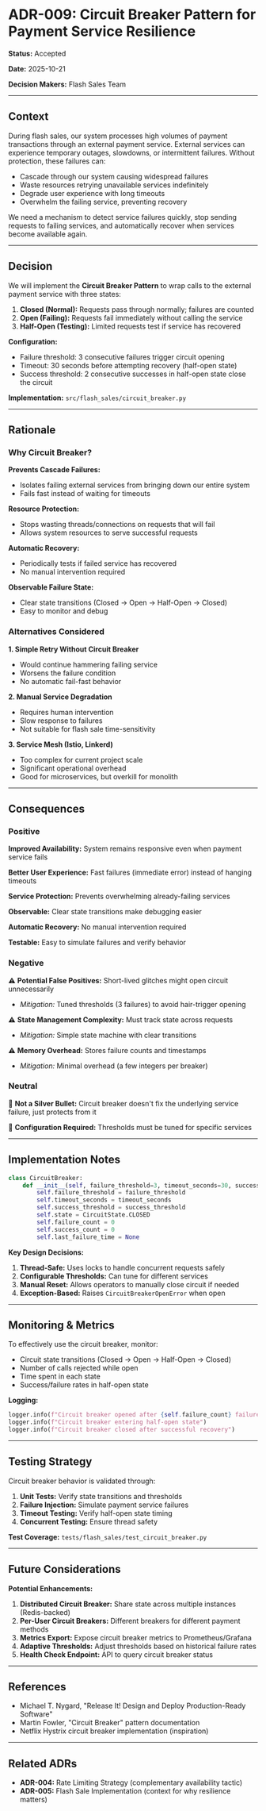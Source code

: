 # ADR-009: Circuit Breaker Pattern for Payment Service Resilience

**Status:** Accepted

**Date:** 2025-10-21

**Decision Makers:** Flash Sales Team

---

## Context

During flash sales, our system processes high volumes of payment transactions through an external payment service. External services can experience temporary outages, slowdowns, or intermittent failures. Without protection, these failures can:

- Cascade through our system causing widespread failures
- Waste resources retrying unavailable services indefinitely
- Degrade user experience with long timeouts
- Overwhelm the failing service, preventing recovery

We need a mechanism to detect service failures quickly, stop sending requests to failing services, and automatically recover when services become available again.

---

## Decision

We will implement the **Circuit Breaker Pattern** to wrap calls to the external payment service with three states:

1. **Closed (Normal):** Requests pass through normally; failures are counted
2. **Open (Failing):** Requests fail immediately without calling the service
3. **Half-Open (Testing):** Limited requests test if service has recovered

**Configuration:**
- Failure threshold: 3 consecutive failures trigger circuit opening
- Timeout: 30 seconds before attempting recovery (half-open state)
- Success threshold: 2 consecutive successes in half-open state close the circuit

**Implementation:** `src/flash_sales/circuit_breaker.py`

---

## Rationale

### Why Circuit Breaker?

**Prevents Cascade Failures:**
- Isolates failing external services from bringing down our entire system
- Fails fast instead of waiting for timeouts

**Resource Protection:**
- Stops wasting threads/connections on requests that will fail
- Allows system resources to serve successful requests

**Automatic Recovery:**
- Periodically tests if failed service has recovered
- No manual intervention required

**Observable Failure State:**
- Clear state transitions (Closed → Open → Half-Open → Closed)
- Easy to monitor and debug

### Alternatives Considered

**1. Simple Retry Without Circuit Breaker**
- Would continue hammering failing service
- Worsens the failure condition
- No automatic fail-fast behavior

**2. Manual Service Degradation**
- Requires human intervention
- Slow response to failures
- Not suitable for flash sale time-sensitivity

**3. Service Mesh (Istio, Linkerd)**
- Too complex for current project scale
- Significant operational overhead
- Good for microservices, but overkill for monolith

---

## Consequences

### Positive

 **Improved Availability:** System remains responsive even when payment service fails

 **Better User Experience:** Fast failures (immediate error) instead of hanging timeouts

 **Service Protection:** Prevents overwhelming already-failing services

**Observable:** Clear state transitions make debugging easier

**Automatic Recovery:** No manual intervention required

**Testable:** Easy to simulate failures and verify behavior

### Negative

⚠️ **Potential False Positives:** Short-lived glitches might open circuit unnecessarily
- *Mitigation:* Tuned thresholds (3 failures) to avoid hair-trigger opening

⚠️ **State Management Complexity:** Must track state across requests
- *Mitigation:* Simple state machine with clear transitions

⚠️ **Memory Overhead:** Stores failure counts and timestamps
- *Mitigation:* Minimal overhead (a few integers per breaker)

### Neutral

🔹 **Not a Silver Bullet:** Circuit breaker doesn't fix the underlying service failure, just protects from it

🔹 **Configuration Required:** Thresholds must be tuned for specific services

---

## Implementation Notes

```python
class CircuitBreaker:
    def __init__(self, failure_threshold=3, timeout_seconds=30, success_threshold=2):
        self.failure_threshold = failure_threshold
        self.timeout_seconds = timeout_seconds
        self.success_threshold = success_threshold
        self.state = CircuitState.CLOSED
        self.failure_count = 0
        self.success_count = 0
        self.last_failure_time = None
```

**Key Design Decisions:**

1. **Thread-Safe:** Uses locks to handle concurrent requests safely
2. **Configurable Thresholds:** Can tune for different services
3. **Manual Reset:** Allows operators to manually close circuit if needed
4. **Exception-Based:** Raises `CircuitBreakerOpenError` when open

---

## Monitoring & Metrics

To effectively use the circuit breaker, monitor:

- Circuit state transitions (Closed → Open → Half-Open → Closed)
- Number of calls rejected while open
- Time spent in each state
- Success/failure rates in half-open state

**Logging:**
```python
logger.info(f"Circuit breaker opened after {self.failure_count} failures")
logger.info(f"Circuit breaker entering half-open state")
logger.info(f"Circuit breaker closed after successful recovery")
```

---

## Testing Strategy

Circuit breaker behavior is validated through:

1. **Unit Tests:** Verify state transitions and thresholds
2. **Failure Injection:** Simulate payment service failures
3. **Timeout Testing:** Verify half-open state timing
4. **Concurrent Testing:** Ensure thread safety

**Test Coverage:** `tests/flash_sales/test_circuit_breaker.py`

---

## Future Considerations

**Potential Enhancements:**

1. **Distributed Circuit Breaker:** Share state across multiple instances (Redis-backed)
2. **Per-User Circuit Breakers:** Different breakers for different payment methods
3. **Metrics Export:** Expose circuit breaker metrics to Prometheus/Grafana
4. **Adaptive Thresholds:** Adjust thresholds based on historical failure rates
5. **Health Check Endpoint:** API to query circuit breaker status

---

## References

- Michael T. Nygard, "Release It! Design and Deploy Production-Ready Software"
- Martin Fowler, "Circuit Breaker" pattern documentation
- Netflix Hystrix circuit breaker implementation (inspiration)

---

## Related ADRs

- **ADR-004:** Rate Limiting Strategy (complementary availability tactic)
- **ADR-005:** Flash Sale Implementation (context for why resilience matters)